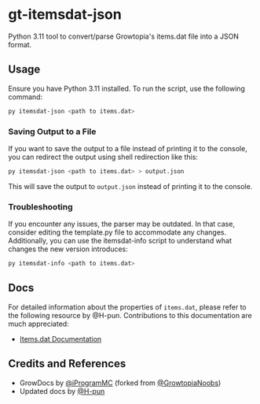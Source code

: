 # gt-itemsdat-json
Python 3.11 tool to convert/parse Growtopia's items.dat file into a JSON format.

## Usage
Ensure you have Python 3.11 installed. To run the script, use the following command:

```bash
py itemsdat-json <path to items.dat>
``` 

### Saving Output to a File
If you want to save the output to a file instead of printing it to the console, you can redirect the output using shell redirection like this:

```bash
py itemsdat-json <path to items.dat> > output.json
```
This will save the output to `output.json` instead of printing it to the console.

### Troubleshooting
If you encounter any issues, the parser may be outdated. In that case, consider editing the template.py file to accommodate any changes. Additionally, you can use the itemsdat-info script to understand what changes the new version introduces:
```bash
py itemsdat-info <path to items.dat>
``` 

## Docs
For detailed information about the properties of `items.dat`, please refer to the following resource by @H-pun. Contributions to this documentation are much appreciated:

- [Items.dat Documentation](https://github.com/H-pun/growtopia-api/blob/master/docs/itemsdat.md)

## Credits and References
- GrowDocs by [@iProgramMC](https://github.com/iProgramMC/GrowDocs) (forked from [@GrowtopiaNoobs](https://github.com/GrowtopiaNoobs/GrowDocs))
- Updated docs by [@H-pun](https://github.com/H-pun/growtopia-api/tree/master/docs)